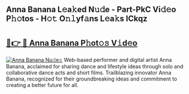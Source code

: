 ## Anna Banana L𝚎a𝚔ed N𝚞𝚍e - Part-PkC Vi𝚍𝚎o P𝚑𝚘tos - H𝚘𝚝 O𝚗𝚕yf𝚊ns L𝚎a𝚔s ICkqz

# <h2><a href="http://kf800vb.oniu.top/?m=Anna+Banana">🔗👉 🔴 Anna Banana P𝚑ot𝚘𝚜 V𝚒d𝚎o</a></h2>

[![Anna Banana Nu𝚍e𝚜](https://i.imgur.com/0qMVB7G.gif)](http://kf800vb.oniu.top/?m=Anna+Banana)
Web-based performer and digital artist Anna Banana, acclaimed for sharing dance and lifestyle ideas through solo and collaborative dance acts and short films. Trailblazing innovator Anna Banana, recognized for their groundbreaking ideas and commitment to creating a better future for all.  
